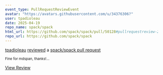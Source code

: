 ```yaml
---
event_type: PullRequestReviewEvent
avatar: "https://avatars.githubusercontent.com/u/34376306?"
user: tpadioleau
date: 2025-04-19
repo_name: spack/spack
html_url: https://github.com/spack/spack/pull/50128#pullrequestreview-2779892901
repo_url: https://github.com/spack/spack
---
```


<a href='https://github.com/tpadioleau' target='_blank'>tpadioleau</a> <a href='https://github.com/spack/spack/pull/50128#pullrequestreview-2779892901' target='_blank'>reviewed</a> a <a href='https://github.com/spack/spack/pull/50128' target='_blank'>spack/spack pull request</a>

<small>Fine for mdspan, thanks!...</small>

<a href='https://github.com/spack/spack/pull/50128#pullrequestreview-2779892901' target='_blank'>View Review</a>